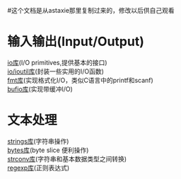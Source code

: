 #这个文档是从astaxie那里复制过来的，修改以后供自己观看

# 输入输出(Input/Output)
[io库](https://github.com/iteny/gopkg/tree/master/io "点击进入")(I/O primitives,提供基本的接口)<br>
[io/ioutil库](https://github.com/iteny/gopkg/tree/master/io/ioutil "点击进入")(封装一些实用的I/O函数)<br>
[fmt库](https://github.com/iteny/gopkg/tree/master/fmt "点击进入")(实现格式化I/O，类似C语言中的printf和scanf)<br>
[bufio库](https://github.com/iteny/gopkg/tree/master/bufio "点击进入")(实现带缓冲I/O)<br>

# 文本处理
[strings库](https://github.com/iteny/gopkg/tree/master/strings "点击进入")(字符串操作)<br>
[bytes库](https://github.com/iteny/gopkg/tree/master/bytes "点击进入")(byte slice 便利操作)<br>
[strconv库](https://github.com/iteny/gopkg/tree/master/strconv "点击进入")(字符串和基本数据类型之间转换)<br>
[regexp库](https://github.com/iteny/gopkg/tree/master/regexp "点击进入")(正则表达式)<br>
